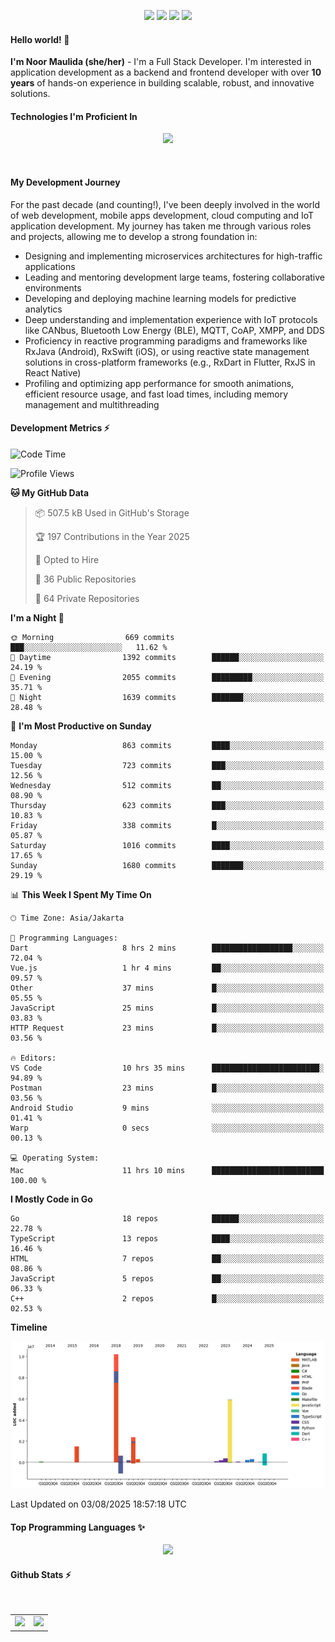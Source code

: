 <p align="center">
  <img src="https://dev.discordprofiles.me/badge/status/814439552055771206?simple=true">
  <img src="https://dev.discordprofiles.me/badge/playing/814439552055771206">
  <img src="https://dev.discordprofiles.me/badge/vscode/814439552055771206">
  <img src="https://dev.discordprofiles.me/badge/spotify/814439552055771206">
</p>

#### Hello world! 👋
**I'm Noor Maulida (she/her)** - I'm a Full Stack Developer. I'm interested in application development as a backend and frontend developer with over **10 years** of hands-on experience in building scalable, robust, and innovative solutions.

#### Technologies I'm Proficient In
<p align="center">
  <img src="https://skillicons.dev/icons?i=go,laravel,nodejs,vue,react,flutter,python,mongodb,docker,aws,gcp" />
</p>
<br>

#### My Development Journey
For the past decade (and counting!), I've been deeply involved in the world of web development, mobile apps development, cloud computing and IoT application development. My journey has taken me through various roles and projects, allowing me to develop a strong foundation in:

* Designing and implementing microservices architectures for high-traffic applications
* Leading and mentoring development large teams, fostering collaborative environments
* Developing and deploying machine learning models for predictive analytics
* Deep understanding and implementation experience with IoT protocols like CANbus, Bluetooth Low Energy (BLE), MQTT, CoAP, XMPP, and DDS
* Proficiency in reactive programming paradigms and frameworks like RxJava (Android), RxSwift (iOS), or using reactive state management solutions in cross-platform frameworks (e.g., RxDart in Flutter, RxJS in React Native)
* Profiling and optimizing app performance for smooth animations, efficient resource usage, and fast load times, including memory management and multithreading

#### Development Metrics ⚡
<!--START_SECTION:waka-->
![Code Time](http://img.shields.io/badge/Code%20Time-1%2C195%20hrs%2049%20mins-blue)

![Profile Views](http://img.shields.io/badge/Profile%20Views-0-blue)

**🐱 My GitHub Data** 

> 📦 507.5 kB Used in GitHub's Storage 
 > 
> 🏆 197 Contributions in the Year 2025
 > 
> 💼 Opted to Hire
 > 
> 📜 36 Public Repositories 
 > 
> 🔑 64 Private Repositories 
 > 
**I'm a Night 🦉** 

```text
🌞 Morning                669 commits         ███░░░░░░░░░░░░░░░░░░░░░░   11.62 % 
🌆 Daytime                1392 commits        ██████░░░░░░░░░░░░░░░░░░░   24.19 % 
🌃 Evening                2055 commits        █████████░░░░░░░░░░░░░░░░   35.71 % 
🌙 Night                  1639 commits        ███████░░░░░░░░░░░░░░░░░░   28.48 % 
```
📅 **I'm Most Productive on Sunday** 

```text
Monday                   863 commits         ████░░░░░░░░░░░░░░░░░░░░░   15.00 % 
Tuesday                  723 commits         ███░░░░░░░░░░░░░░░░░░░░░░   12.56 % 
Wednesday                512 commits         ██░░░░░░░░░░░░░░░░░░░░░░░   08.90 % 
Thursday                 623 commits         ███░░░░░░░░░░░░░░░░░░░░░░   10.83 % 
Friday                   338 commits         █░░░░░░░░░░░░░░░░░░░░░░░░   05.87 % 
Saturday                 1016 commits        ████░░░░░░░░░░░░░░░░░░░░░   17.65 % 
Sunday                   1680 commits        ███████░░░░░░░░░░░░░░░░░░   29.19 % 
```


📊 **This Week I Spent My Time On** 

```text
🕑︎ Time Zone: Asia/Jakarta

💬 Programming Languages: 
Dart                     8 hrs 2 mins        ██████████████████░░░░░░░   72.04 % 
Vue.js                   1 hr 4 mins         ██░░░░░░░░░░░░░░░░░░░░░░░   09.57 % 
Other                    37 mins             █░░░░░░░░░░░░░░░░░░░░░░░░   05.55 % 
JavaScript               25 mins             █░░░░░░░░░░░░░░░░░░░░░░░░   03.83 % 
HTTP Request             23 mins             █░░░░░░░░░░░░░░░░░░░░░░░░   03.56 % 

🔥 Editors: 
VS Code                  10 hrs 35 mins      ████████████████████████░   94.89 % 
Postman                  23 mins             █░░░░░░░░░░░░░░░░░░░░░░░░   03.56 % 
Android Studio           9 mins              ░░░░░░░░░░░░░░░░░░░░░░░░░   01.41 % 
Warp                     0 secs              ░░░░░░░░░░░░░░░░░░░░░░░░░   00.13 % 

💻 Operating System: 
Mac                      11 hrs 10 mins      █████████████████████████   100.00 % 
```

**I Mostly Code in Go** 

```text
Go                       18 repos            ██████░░░░░░░░░░░░░░░░░░░   22.78 % 
TypeScript               13 repos            ████░░░░░░░░░░░░░░░░░░░░░   16.46 % 
HTML                     7 repos             ██░░░░░░░░░░░░░░░░░░░░░░░   08.86 % 
JavaScript               5 repos             ██░░░░░░░░░░░░░░░░░░░░░░░   06.33 % 
C++                      2 repos             █░░░░░░░░░░░░░░░░░░░░░░░░   02.53 % 
```



**Timeline**

![Lines of Code chart](https://raw.githubusercontent.com/noormaulida/noormaulida/main/assets/bar_graph.png)


 Last Updated on 03/08/2025 18:57:18 UTC
<!--END_SECTION:waka-->

#### Top Programming Languages ✨
<p align="center">
  <img src="https://api.githubtrends.io/user/svg/noormaulida/langs?time_range=one_year&include_private=true&compact=true&theme=dark" />
</p>

#### Github Stats ⚡
<p align="center">
  <table>
    <tr>
      <td>
        <img src="https://github-readme-streak-stats.herokuapp.com?user=noormaulida&theme=react&hide_border=true&mode=weekly" height="180" />
      </td>
      <td>
        <img src="https://github-readme-stats.vercel.app/api?username=noormaulida&theme=react&count_private=true&hide_border=true&line_height=20" height="180"/>
      </td>
    </tr>
</p>
<br>
